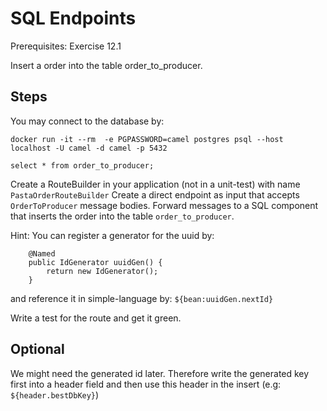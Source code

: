 SQL Endpoints
=============

Prerequisites: Exercise 12.1

Insert a order into the table order_to_producer.

Steps
-----

You may connect to the database by: 

```
docker run -it --rm  -e PGPASSWORD=camel postgres psql --host localhost -U camel -d camel -p 5432

select * from order_to_producer;
```
Create a RouteBuilder in your application (not in a unit-test) with name `PastaOrderRouteBuilder` 
Create a direct endpoint as input that accepts `OrderToProducer` message bodies.
Forward messages to a SQL component that inserts the order into the table `order_to_producer`.

Hint: You can register a generator for the uuid by:

```
    @Named
    public IdGenerator uuidGen() {
    	return new IdGenerator();
    }
```

and reference it in simple-language by: `${bean:uuidGen.nextId}`

Write a test for the route and get it green.

Optional
-------

We might need the generated id later.
Therefore write the generated key first into a header field and then use this header in the insert (e.g: `${header.bestDbKey}`)
